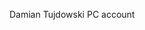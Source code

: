 Damian Tujdowski PC account


<!---
authBarlog/authBarlog is a ✨ special ✨ repository because its `README.md` (this file) appears on your GitHub profile.
You can click the Preview link to take a look at your changes.
--->
